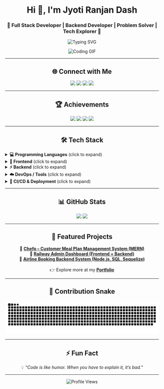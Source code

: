 <!-- ==================== Header ==================== -->
<h1 align="center">Hi 👋, I'm Jyoti Ranjan Dash</h1>
<h3 align="center">🚀 Full Stack Developer | Backend Developer | Problem Solver | Tech Explorer 🚀</h3>

<p align="center">
  <img src="https://readme-typing-svg.herokuapp.com?font=Fira+Code&size=22&pause=1000&color=00F7F7&center=true&vCenter=true&width=600&lines=Full+Stack+Web+Developer;DSA+Enthusiast+%7C+500%2B+Problems+Solved;MERN+Stack+%7C+SQL+%7C+Docker+%7C+AWS;Always+learning+new+things!" alt="Typing SVG" />
</p>

<p align="center">
  <img src="https://media.giphy.com/media/qgQUggAC3Pfv687qPC/giphy.gif" width="500" alt="Coding GIF" />
</p>

---

<!-- ==================== Connect ==================== -->
<h2 align="center">🌐 Connect with Me</h2>
<p align="center">
  <a href="mailto:jyotiranjan.pvt@gmail.com"><img src="https://img.shields.io/badge/Email-D14836?style=for-the-badge&logo=gmail&logoColor=white" /></a>
  <a href="https://www.linkedin.com/in/jyoti-ranjan-dash-b4a58323b/"><img src="https://img.shields.io/badge/LinkedIn-0077B5?style=for-the-badge&logo=linkedin&logoColor=white" /></a>
  <a href="https://github.com/ripper06"><img src="https://img.shields.io/badge/GitHub-181717?style=for-the-badge&logo=github&logoColor=white" /></a>
  <a href="https://jyoti-ranjan-dash-portfolio.vercel.app/"><img src="https://img.shields.io/badge/Portfolio-000000?style=for-the-badge&logo=vercel&logoColor=white" /></a>
</p>

---

<!-- ==================== Achievements ==================== -->
<h2 align="center">🏆 Achievements</h2>
<p align="center">
  <img src="https://img.shields.io/badge/DSA-500%2B%20Problems-blue?style=for-the-badge&logo=leetcode" />
  <img src="https://img.shields.io/badge/Hackathon-Winner-success?style=for-the-badge&logo=github" />
  <img src="https://img.shields.io/badge/Internship-DRDO-orange?style=for-the-badge" />
  <img src="https://img.shields.io/badge/MERN%20Stack-Expert-lightgrey?style=for-the-badge" />
</p>

---

<!-- ==================== Tech Stack ==================== -->
<h2 align="center">🛠️ Tech Stack</h2>

<details>
<summary><b>💻 Programming Languages</b> (click to expand)</summary>
<p align="center">
  <b>C, C++, JavaScript, TypeScript, Python</b><br/>
  <img src="https://skillicons.dev/icons?i=c,cpp,js,ts,python" />
</p>
</details>

<details>
<summary><b>🚀 Frontend</b> (click to expand)</summary>
<p align="center">
  <b>HTML, CSS, JavaScript, TypeScript, React, Vite, Webpack, Tailwind, Redux, Next.js, Firebase, Jest</b><br/>
  <img src="https://skillicons.dev/icons?i=html,css,js,ts,react,vite,webpack,tailwind,redux,nextjs,firebase,jest" />
</p>
</details>

<details>
<summary><b>⚡ Backend</b> (click to expand)</summary>
<p align="center">
  <b>Node.js, Express, MongoDB, MySQL, PostgreSQL, GraphQL, Sequelize, Nginx, npm</b><br/>
  <img src="https://skillicons.dev/icons?i=nodejs,express,mongodb,mysql,postgres,graphql,sequelize,nginx,npm" />
</p>
</details>

<details>
<summary><b>☁️ DevOps / Tools</b> (click to expand)</summary>
<p align="center">
  <b>Docker, Git, GitHub, AWS, VSCode, Postman, Redis, Linux</b><br/>
  <img src="https://skillicons.dev/icons?i=docker,git,github,aws,vscode,postman,redis,linux" />
</p>
</details>

<details>
<summary><b>🚀 CI/CD & Deployment</b> (click to expand)</summary>
<p align="center">
  <b>Vercel, Netlify, GitHub Actions</b><br/>
  <img src="https://skillicons.dev/icons?i=vercel,netlify,githubactions" />
</p>
</details>

---

<!-- ==================== GitHub Stats ==================== -->
<h2 align="center">📊 GitHub Stats</h2>
<p align="center">
  <img src="https://github-readme-stats.vercel.app/api?username=ripper06&show_icons=true&theme=tokyonight&hide_border=true" />
  <img src="https://github-readme-stats.vercel.app/api/top-langs/?username=ripper06&layout=compact&theme=tokyonight&hide_border=true" />
</p>

---

<!-- ==================== Featured Projects ==================== -->
<h2 align="center">🎯 Featured Projects</h2>
<p align="center">
  🔹 <a href="https://github.com/ripper06/CHEFO"><b>Chefo – Customer Meal Plan Management System (MERN)</b></a><br/>
  🔹 <a href="https://github.com/ripper06/Railway-Intern-Frontend"><b>Railway Admin Dashboard (Frontend + Backend)</b></a><br/>
  🔹 <a href="https://github.com/ripper06/Backend-Flight-Booking-Application"><b>Airline Booking Backend System (Node.js, SQL, Sequelize)</b></a><br/>
  <br/>
  👉 Explore more at my <a href="https://jyoti-ranjan-dash-portfolio.vercel.app/"><b>Portfolio</b></a>
</p>

---

<!-- ==================== Contribution Snake ==================== -->
<h2 align="center">🐍 Contribution Snake</h2>
<p align="center">
  <img src="https://raw.githubusercontent.com/Platane/snk/output/github-contribution-grid-snake.svg" alt="snake animation" />
</p>

---

<!-- ==================== Fun Fact ==================== -->
<h2 align="center">⚡ Fun Fact</h2>
<p align="center">💡 <i>“Code is like humor. When you have to explain it, it’s bad.”</i></p>

---

<!-- ==================== Profile Views ==================== -->
<p align="center">
  <img src="https://komarev.com/ghpvc/?username=ripper06&label=Profile%20views&color=0e75b6&style=flat" alt="Profile Views" />
</p>
